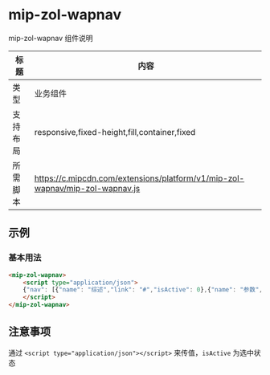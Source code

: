 # mip-zol-wapnav

mip-zol-wapnav 组件说明

标题|内容
----|----
类型|业务组件
支持布局|responsive,fixed-height,fill,container,fixed
所需脚本|https://c.mipcdn.com/extensions/platform/v1/mip-zol-wapnav/mip-zol-wapnav.js

## 示例

### 基本用法
```html
<mip-zol-wapnav>
    <script type="application/json">
    {"nav": [{"name": "综述","link": "#","isActive": 0},{"name": "参数","link": "#","isActive": 0},{"name": "报价","link": "#","isActive": 0},{"name": "点评","link": "#","isActive": 0},{"name": "图片","link": "#","isActive": 0},{"name": "评测","link": "#","isActive": 0},{"name": "论坛","link": "#","isActive": 0},{"name": "问答","link": "#","isActive": 1}]}
    </script>
</mip-zol-wapnav>
```

## 注意事项

通过 `<script type="application/json"></script>` 来传值，`isActive` 为选中状态
